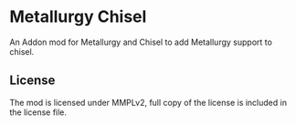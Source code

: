 # Metallurgy Chisel
An Addon mod for Metallurgy and Chisel to add Metallurgy support to chisel.

## License
The mod is licensed under MMPLv2, full copy of the license is included in the license file.